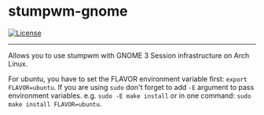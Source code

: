 # stumpwm-gnome

[![License](http://img.shields.io/badge/license-MIT-blue.svg?style=flat)](http://choosealicense.com/licenses/mit/)

--------------------------------------------------------------------------------

Allows you to use stumpwm with GNOME 3 Session infrastructure on Arch Linux.

For ubuntu, you have to set the FLAVOR environment variable first:
`export FLAVOR=ubuntu`. If you are using `sudo` don't forget to add
`-E` argument to pass environment variables. e.g. `sudo -E make
install` or in one command: `sudo make install FLAVOR=ubuntu`.
